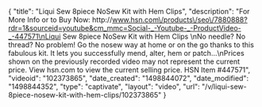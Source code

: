 {
    "title": "Liqui Sew 8piece NoSew Kit with Hem Clips",
    "description": "For More Info or to Buy Now: http:\/\/www.hsn.com\/products\/seo\/7880888?rdr=1&sourceid=youtube&cm_mmc=Social-_-Youtube-_-ProductVideo-_-447571\nLiqui Sew 8piece NoSew Kit with Hem Clips \nNo needle? No thread? No problem! Go the nosew way at home or on the go thanks to this fabulous kit. It lets you successfully mend, alter, hem or patch...\nPrices shown on the previously recorded video may not represent the current price.  View hsn.com to view the current selling price. HSN Item #447571",
    "videoid": "102373865",
    "date_created": "1498844072",
    "date_modified": "1498844352",
    "type": "captivate",
    "layout": "video",
    "url": "\/v\/liqui-sew-8piece-nosew-kit-with-hem-clips\/102373865"
}